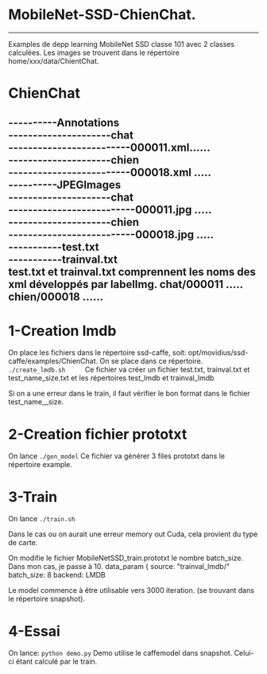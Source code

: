 # MobileNet-SSD-ChienChat.
---------------------------

Examples de depp learning MobileNet SSD classe 101 avec 2 classes calculées.
Les images se trouvent dans le répertoire home/xxx/data/ChientChat.
# ChienChat

----------Annotations     
---------------------chat     
-------------------------000011.xml......    
---------------------chien    
-------------------------000018.xml .....        
----------JPEGImages                         
---------------------chat                        
--------------------------000011.jpg .....                 
---------------------chien                    
--------------------------000018.jpg .....              
-----------test.txt                         
-----------trainval.txt                   
test.txt et trainval.txt comprennent les noms des xml développés par labelImg.
chat/000011
.....
chien/000018
......
-------------------------------------------------------------------------
# 1-Creation lmdb
On place les fichiers dans le répertoire ssd-caffe, soit:
opt/movidius/ssd-caffe/examples/ChienChat.
On se place dans ce répertoire.
```./create_lmdb.sh     ```
Ce fichier va créer un fichier test.txt, trainval.txt et test_name_size.txt
et les répertoires test_lmdb et trainval_lmdb

Si on a une erreur dans le train, il faut vérifier le bon format dans le fichier test_name__size.


# 2-Creation fichier prototxt
On lance ```./gen_model```
Ce fichier va générer 3 files prototxt dans le répertoire example.

# 3-Train
On lance ```./train.sh```

Dans le cas ou on aurait une erreur memory out Cuda, cela provient du type de carte.



On modifie le fichier MobileNetSSD_train.prototxt le nombre batch_size.
Dans mon cas, je passe à 10.
  data_param {
    source: "trainval_lmdb/"
    batch_size: 8
    backend: LMDB

Le model commence à être utilisable vers 3000 iteration. (se trouvant dans le répertoire snapshot).
# 4-Essai
On lance:
```python demo.py```
Demo utilise le caffemodel dans snapshot.
Celui-ci étant calculé par le train.
